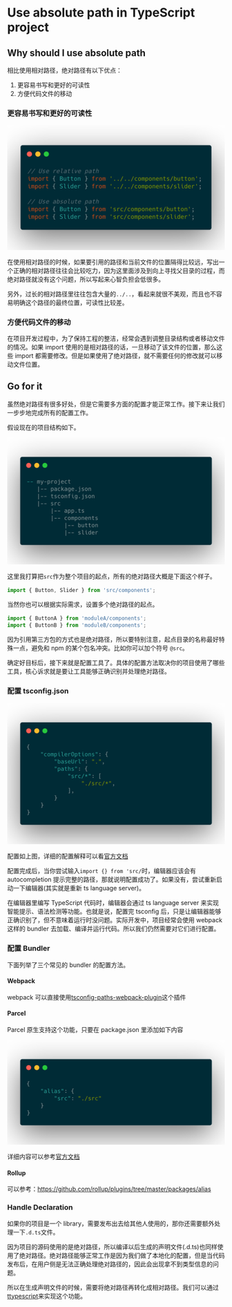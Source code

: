 # Use absolute path in TypeScript project

## Why should I use absolute path

相比使用相对路径，绝对路径有以下优点：
1. 更容易书写和更好的可读性
2. 方便代码文件的移动

### 更容易书写和更好的可读性

![1](../assets/1.png)

在使用相对路径的时候，如果要引用的路径和当前文件的位置隔得比较远，写出一个正确的相对路径往往会比较吃力，因为这里面涉及到向上寻找父目录的过程，而绝对路径就没有这个问题，所以写起来心智负担会低很多。

另外，过长的相对路径里往往包含大量的`../..`，看起来就很不美观，而且也不容易明确这个路径的最终位置，可读性比较差。

### 方便代码文件的移动

在项目开发过程中，为了保持工程的整洁，经常会遇到调整目录结构或者移动文件的情况。如果 import 使用的是相对路径的话，一旦移动了该文件的位置，那么这些 import 都需要修改。但是如果使用了绝对路径，就不需要任何的修改就可以移动文件位置。

## Go for it

虽然绝对路径有很多好处，但是它需要多方面的配置才能正常工作。接下来让我们一步步地完成所有的配置工作。

假设现在的项目结构如下。

![2](../assets/2.png)

这里我打算把`src`作为整个项目的起点，所有的绝对路径大概是下面这个样子。

```typescript
import { Button, Slider } from 'src/components';
```

当然你也可以根据实际需求，设置多个绝对路径的起点。

```typescript
import { ButtonA } from 'moduleA/components';
import { ButtonB } from 'moduleB/components';
```

因为引用第三方包的方式也是绝对路径，所以要特别注意，起点目录的名称最好特殊一点，避免和 npm 的某个包名冲突。比如你可以加个符号 `@src`。

确定好目标后，接下来就是配置工具了。具体的配置方法取决你的项目使用了哪些工具，核心诉求就是要让工具能够正确识别并处理绝对路径。

### 配置 tsconfig.json

![3](../assets/3.png)

配置如上图，详细的配置解释可以看[官方文档](https://www.typescriptlang.org/docs/handbook/module-resolution.html#base-url)

配置完成后，当你尝试输入`import {} from 'src/`时，编辑器应该会有 autocompletion 提示完整的路径，那就说明配置成功了。如果没有，尝试重新启动一下编辑器(其实就是重新 ts language server)。

在编辑器里编写 TypeScript 代码时，编辑器会通过 ts language server 来实现智能提示、语法检测等功能。也就是说，配置完 tsconfig 后，只是让编辑器能够正确识别了，但不意味着运行时没问题。实际开发中，项目经常会使用 webpack 这样的 bundler 去加载、编译并运行代码。所以我们仍然需要对它们进行配置。

### 配置 Bundler

下面列举了三个常见的 bundler 的配置方法。

#### Webpack

webpack 可以直接使用[tsconfig-paths-webpack-plugin](https://github.com/dividab/tsconfig-paths-webpack-plugin)这个插件

#### Parcel

Parcel 原生支持这个功能，只要在 package.json 里添加如下内容

![4](../assets/4.png)

详细内容可以参考[官方文档](https://parceljs.org/module_resolution.html)

#### Rollup

可以参考：https://github.com/rollup/plugins/tree/master/packages/alias

### Handle Declaration

如果你的项目是一个 library，需要发布出去给其他人使用的，那你还需要额外处理一下`.d.ts`文件。

因为项目的源码使用的是绝对路径，所以编译以后生成的声明文件(.d.ts)也同样使用了绝对路径。绝对路径能够正常工作是因为我们做了本地化的配置，但是当代码发布后，在用户侧是无法正确处理绝对路径的，因此会出现拿不到类型信息的问题。

所以在生成声明文件的时候，需要将绝对路径再转化成相对路径。我们可以通过[ttypescript](https://github.com/cevek/ttypescript/)来实现这个功能。